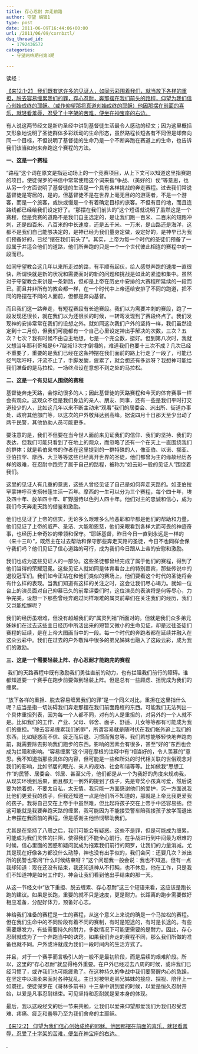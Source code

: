 ```yaml
---
title: 存心忍耐 奔走前路
author: 守望 编辑1
type: post
date: 2011-06-09T16:44:06+00:00
url: /2011/06/09/cxrnbztl/
dsq_thread_id:
  - 1792436572
categories:
  - 守望网络期刊第3期

---
```

读经：

<span style="text-decoration:underline;">【来12:1-2</span><span style="text-decoration:underline;">】 </span><span style="text-decoration:underline;">我们既有这许多的见证人，如同云彩围着我们，就当放下各样的重担，脱去容易缠累我们的罪，存心忍耐，奔那摆在我们前头的路程，仰望为我们信心创始成终的耶稣。（或作仰望那将真道创始成终的耶稣）他因那摆在前面的喜乐，就轻看羞辱，忍受了十字架的苦难，便坐在神宝座的右边。</span>

有人说这两节经文是新约圣经中讲到基督徒生活最令人感动的经文；因为这里概括又形象地说明了圣徒群体多彩跃动的生命形态，虽然路程长短各有不同但是却奔向同一个目标，不但说明了基督徒的生命乃是一个不断奔跑在赛道上的生命，也告诉我们该当如何来奔跑这个赛程的方法。

**一、****这是一个赛程******

“路程”这个词在原文是指运动场上的一个竞赛项目，从上下文可以知道这里指赛跑的项目。使徒保罗的书信中常常使用这个词来指“争战、（美好的）仗”等意思，也从另一个方面说明了基督徒的生活是一个具有各样挑战的奔走赛程。过去我们常说基督徒是寄居的，是的，但基督徒不是在世界上毫无目的的游荡者，不是一个游客，而是一个旅客，或快或慢是一个有着确定目标的旅客。不但有目的地，而且连路线都已经给我们设定好了。“那摆在我们前头的”这个短语就说明了虽然这是一个赛程，但是竞赛的道路不是我们自主选定的，是让我们跑一百米、二百米的短跑冲刺，还是四百米、八百米的中长速度，还是五千米、一万米，是山路还是海洋，这都不是我们自己能够决定的，是神已经为我们量身定做，设定好的，是神早已为我们预备好的，已经“摆在我们前头了”。其实，上帝为每一个时代的圣徒们预备了一段属于并适合他们的道路，他们所奔跑的只是一个一个世代彼此相连的赛程中的一段而已。

如同守望教会这几年以来所走过的路，有平顺有起伏，给人感觉奔跑的速度一直很快，所谓快就是新的状况和需要面对的新的问题和挑战是如此的紧迫和集中。虽然对于守望教会来讲是一条新路，但却是上帝在历史中安排的大赛程所延续的一段而已。而且并非所有的教会都一样，在一个时代中上帝还给安排了不同的跑道，把不同的路摆在不同的人面前，但都是奔向基督。

而且我们这一路奔走，有短程赛段有长途赛段。我们以为需要冲刺的赛段，跑了一段发现还很长，就在我们以为还很长的时候，一转弯发现到了赛段终点了。我们发现神的安排常常在我们的设想之外。就如同这次我们户外的坚持一样，我们虽然设定到十二月份，但我们可能都有一个自己心里设定神出手解决的次数，三次？五次？七次？我有时候不由自主地想，七是一个完全数，挺好。但到第八次时，我就又想当年耶利哥城是6+7绕城13次才倒塌的，难道我们也要十三次不成？几次已经不重要了，重要的是我们已经在这条神摆在我们面前的路上行走了一段了，可能已经气喘吁吁，汗流不止了，手脚发酸，疲累了，就会想还有多远呀？我想神可能给我们准备的是马拉松，一场终点设在意想不到之处的马拉松。

**二、****这是一个有见证人围绕的赛程******

基督徒奔走天路，会惊动很多的人；因此基督徒的天路赛程和今天的体育赛事一样会有观众。这观众不但是我们身边的亲人、朋友、同事，还有一些是我们平时打交道较少的人，比如这几年以来不断主动来“观看”我们的居委会、派出所、街道办事处、政府其他部门等，以这次的户外敬拜达到高峰。据说四月十日那天至少出动了两千民警，其他协助人员可能更多。

要注意的是，我们不但要在当今世人面前来见证我们的信仰、我们的坚持、我们的表达，但我们可能只看到了在地上的观众，而忽略了还有一个在天上一直围绕我们的群体；就是希伯来书的作者在这里提到的一群特殊的人，像亚伯、以诺、挪亚、亚伯拉罕、摩西、大卫等等这些已经离开世界的圣徒，他们都曾为主的缘故经历各样的艰难，在忍耐中跑完了属于自己的路程，被称为“如云彩一般的见证人”围绕着我们。

这里的见证人有几重的意思，这些人曾经见证了自己是如何奔走天路的。如亚伯拉罕蒙神呼召支搭帐篷生活一百年。摩西的一生可以分为三个赛程，每个四十年，埃及四十年、放羊四十年、旷野服侍以色列人四十年。他们对主的忠诚和信心，成为我们今天奔走天路的借鉴和激励。

他们也见证了上帝的信实，无论多么艰难多么险恶耶和华都是他们的帮助和力量，他们见证了上帝的威严、圣洁、大能和恩慈，他们亲眼看到各样大而可畏的神迹奇事，也经历上帝奇妙的带领和保守。“耶稣基督，昨日今日一直到永远是一样的（来十三8）”，既然主在过去帮助和保守那些奔走天路的圣徒，今日不也同样会保守我们吗？他们见证了信心道路的可行，成为我们今日跟从上帝的安慰和激励。

我们也成为这些见证人的一部分。这些圣徒都曾经完成了属于他们的赛程，得到了他们当得的荣耀冠冕。这些见证人就如同是体育看台上的特别嘉宾，那些传说中的退役冠军们。我们如今正站在和他们类似的赛场上，他们要看这个时代的圣徒将会有什么样的表现。当我们知道有这样的关注之时，这会让我们尽心竭力。就如一位台上的演员面对自己仰慕已久的前辈评委们时，这位演员的表演将是何等尽心，力争完美。设想一下那些曾经奔跑过同样艰难的属灵前辈们在关注我们的经历，我们又岂能松懈呢？

我们的经历虽艰难，但没有超越我们的“属灵列祖”所面对的。但就是我们众多弟兄姊妹们在过去这些主日经历中所活出来的短暂又微小的生命见证，却是过往圣徒们赛程的延续，是在上帝大图画当中的一段。每一个时代的奔跑者都在延续并融入在这朵云彩中。我们在过去的户外敬拜中很多的弟兄姊妹也融入了这段云彩，成为我们的激励。

**三、****这是一个需要轻装上阵、存心忍耐才能跑完的赛程******

 我们的天路赛程中既有激励我们勇往直前的动力，也有拦阻我们前行的障碍。谁都知道要一个赛手在跑步前要做到轻装上阵。但是总有一些顾虑、担忧成为我们的缠累。

“放下各样的重担、脱去容易缠累我们的罪”是一个同义对比，重担在这里指什么呢？应当是指一切妨碍我们奔走那摆在我们前面路程的东西。可能我们无法列出一个具体重担列表，因为每一个人都不同，对有的人是重担的，对另外的一个人就不是。比如我们的工作、产业、父母、邻舍、面子、舒适、儿女等等都有可能成为我们的重担。“除去容易缠累我们的罪”，所谓容易就是随时伏在我们帐外追上我们的东西，比如疑惑而不信、疲乏而后退、习惯而懈怠等。我们若想能够轻快地奔跑向前，就需要除去影响我们跑步的东西。影响的因素会有很多，甚至“好的”东西也会成为拦阻和影响。“容易缠累”这个词在摩根的注释中有“相当好的，令人羡慕的”意思。我不知道指那些具体的内容，但可能是一些和所处的时代相关联的世俗观念对我们的影响，比如邻居的眼光、亲人的规劝、社会和谐等等。比如做我“思想工作”的民警、居委会、邻居、甚至父母，他们都是从一个为我好的角度来规劝我，从现实环境到后果，而且都无一例外的提到了孩子，先是夸奖小孩真可爱，然后说要为她着想，不要太自私，太无情。我只能一方面感谢他们的爱护，另一方面说我比他们更爱我的孩子，但我还知道一点是他们所不知道的，那就是上帝比我更爱我的孩子。我将自己交在上帝手中虽然难，但比起将孩子交在上帝手中还容易些。但这可能就是我要奔跑天路的缠累，我可能因为不能接受警车陪我接孩子放学而退出上帝摆在我面前的赛程，但是感谢主他怜悯帮助我们。

尤其是在坚持了八周之后，我们可能会有疑惑。这些不是罪，但是可能成为缠累，可能成为我们灵性的拦阻，使得我们不能全心前行。在争战进行到中间最为艰难的时候，信心里面的困惑和疑问就成为拖累我们前行的网罗，让我们的力量消减。尤其是现在好像各方都没什么动静，神也没有出手似的，我们会问：还要几次？派出所的民警也常问“什么时候结束呀？”这个问题我一般会说：我也不知道。但有一点我却知道：现在还没有结束，我还知道神从不打盹，也不休息，他在工作，只是我们不知道神是如何工作的，神会让我们看到他出手结束的那一天。

从这一节经文中“放下重担、脱去缠累、存心忍耐”这三个短语来看，这应该是跑长跑的建议。如果是长跑，重要的就不只是速度，更是耐力。长距离的跑步需要做好相应准备，分配好体力，预备好心志。

神给我们准备的赛程是一生的赛程，从这个意义上来说的确是一个马拉松的赛程。但在我们生命中的不同阶段有着不同的赛制，有时是短途的，有时是长途的。有些需要爆发力，有些需要持久的耐力，多数情况下可能更需要的是耐力。因此，存心忍耐就成为了一个奔跑当中的诀窍。如果我们奔走的赛程不同，那么我们所做的准备也就不同。户外或许就成为我们一段时间内的生活方式了。

并且，对于一个赛手而言吸引人的一般不是最初阶段，而是后续的艰难阶段。所以，这里的“存心忍耐”就显得格外重要。在户外已经过去八周的时候，或许我们已经习惯了，或许我们也可能疲惫了。在这种持久的争战中我们要警醒内心的急躁，在坚定中以温柔来面对各种扰乱。主日对被带走弟兄姊妹的接应、探视、陪伴上一如既往。使徒保罗在《哥林多前书》十三章中讲到爱的时候，以爱是恒久忍耐开始，以爱是凡事忍耐结束。可见坚持和忍耐就是爱本身的体现。

最后，我以这段经文的后一节来共勉，让我们以爱来仰望那爱我们为我们忍受苦难、疼痛、疲乏和羞辱乃至为我们舍命的主耶稣。

<span style="text-decoration:underline;">【来12:2</span><span style="text-decoration:underline;">】 </span><span style="text-decoration:underline;">仰望为我们信心创始成终的耶稣。他因那摆在前面的喜乐，就轻看羞辱，忍受了十字架的苦难，便坐在神宝座的右边。</span>

<span style="text-decoration:underline;"> </span>